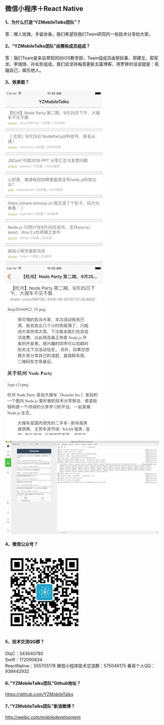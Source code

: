 ## 微信小程序＋React Native

#### 1、为什么打造“YZMobileTalks团队”？
答：赠人玫瑰，手留余香，我们希望将我们Team研究的一些技术分享给大家。

#### 2、“YZMobileTalks团队”由哪些成员组成？
答：我们Team是来自育知同创iOS教学部，Team组成员由黎跃春、郑建文、郭宪龙、李瑞琦、孙长凯组成，我们会坚持每周更新五篇博客，用罗胖的话说就是：死磕自己，娱乐他人。

#### 3、效果图？
![](yznode.png) 
![](yznode-detail.png) 
![](zhuye.png) 

#### 4、微信公众号？
![](yzmobiletalks.jpg) 

#### 5、技术交流QQ群？
ObjC：343640780      
Swift：172090834    
ReactNative：555705178
微信小程序技术交流群：575046175
春哥个人QQ：939442932


#### 6、”YZMobileTalks团队”Github地址？
https://github.com/YZMobileTalks

#### 7、”YZMobileTalks团队”新浪微博？
http://weibo.com/mobiledevelopment



